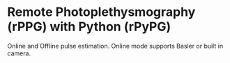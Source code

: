 # Remote Photoplethysmography (rPPG) with Python (rPyPG)

Online and Offline pulse estimation.
Online mode supports Basler or built in camera.
